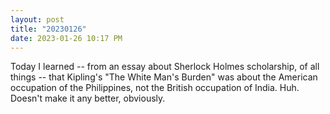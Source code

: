 ```yaml
---
layout: post
title: "20230126"
date: 2023-01-26 10:17 PM
---
```


Today I learned -- from an essay about Sherlock Holmes scholarship, of all things -- that Kipling's "The White Man's Burden" was about the American occupation of the Philippines, not the British occupation of India. Huh. Doesn't make it any better, obviously.

